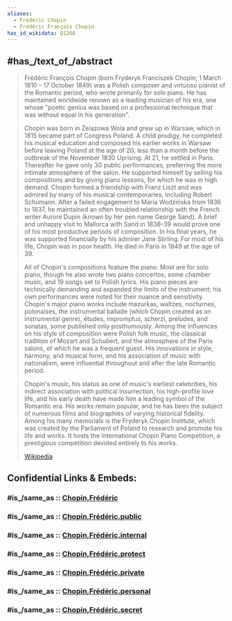 ```yaml
---
aliases:
  - Frédéric Chopin
  - Frédéric François Chopin
has_id_wikidata: Q1268
---
```



## #has_/text_of_/abstract 

> Frédéric François Chopin (born Fryderyk Franciszek Chopin; 1 March 1810 – 17 October 1849) 
> was a Polish composer and virtuoso pianist of the Romantic period, who wrote primarily for solo piano. 
> He has maintained worldwide renown as a leading musician of his era, 
> one whose "poetic genius was based on a professional technique 
> that was without equal in his generation".
>
> Chopin was born in Żelazowa Wola and grew up in Warsaw, which in 1815 became part of Congress Poland. A child prodigy, he completed his musical education and composed his earlier works in Warsaw before leaving Poland at the age of 20, less than a month before the outbreak of the November 1830 Uprising. At 21, he settled in Paris. Thereafter he gave only 30 public performances, preferring the more intimate atmosphere of the salon. He supported himself by selling his compositions and by giving piano lessons, for which he was in high demand. Chopin formed a friendship with Franz Liszt and was admired by many of his musical contemporaries, including Robert Schumann. After a failed engagement to Maria Wodzińska from 1836 to 1837, he maintained an often troubled relationship with the French writer Aurore Dupin (known by her pen name George Sand). A brief and unhappy visit to Mallorca with Sand in 1838–39 would prove one of his most productive periods of composition. In his final years, he was supported financially by his admirer Jane Stirling. For most of his life, Chopin was in poor health. He died in Paris in 1849 at the age of 39.
>
> All of Chopin's compositions feature the piano. Most are for solo piano, though he also wrote two piano concertos, some chamber music, and 19 songs set to Polish lyrics. His piano pieces are technically demanding and expanded the limits of the instrument; his own performances were noted for their nuance and sensitivity. Chopin's major piano works include mazurkas, waltzes, nocturnes, polonaises, the instrumental ballade (which Chopin created as an instrumental genre), études, impromptus, scherzi, preludes, and sonatas, some published only posthumously. Among the influences on his style of composition were Polish folk music, the classical tradition of Mozart and Schubert, and the atmosphere of the Paris salons, of which he was a frequent guest. His innovations in style, harmony, and musical form, and his association of music with nationalism, were influential throughout and after the late Romantic period.
>
> Chopin's music, his status as one of music's earliest celebrities, his indirect association with political insurrection, his high-profile love life, and his early death have made him a leading symbol of the Romantic era. His works remain popular, and he has been the subject of numerous films and biographies of varying historical fidelity. Among his many memorials is the Fryderyk Chopin Institute, which was created by the Parliament of Poland to research and promote his life and works. It hosts the International Chopin Piano Competition, a prestigious competition devoted entirely to his works.
>
> [Wikipedia](https://en.wikipedia.org/wiki/Fr%C3%A9d%C3%A9ric%20Chopin)


## Confidential Links & Embeds: 

### #is_/same_as :: [Chopin,Frédéric](Chopin,Frédéric.md) 

### #is_/same_as :: [Chopin,Frédéric.public](/_public/bio/People/Composer/Romantic_Composers/Chopin,Frédéric.public.md) 

### #is_/same_as :: [Chopin,Frédéric.internal](/_internal/bio/People/Composer/Romantic_Composers/Chopin,Frédéric.internal.md) 

### #is_/same_as :: [Chopin,Frédéric.protect](/_protect/bio/People/Composer/Romantic_Composers/Chopin,Frédéric.protect.md) 

### #is_/same_as :: [Chopin,Frédéric.private](/_private/bio/People/Composer/Romantic_Composers/Chopin,Frédéric.private.md) 

### #is_/same_as :: [Chopin,Frédéric.personal](/_personal/bio/People/Composer/Romantic_Composers/Chopin,Frédéric.personal.md) 

### #is_/same_as :: [Chopin,Frédéric.secret](/_secret/bio/People/Composer/Romantic_Composers/Chopin,Frédéric.secret.md)

